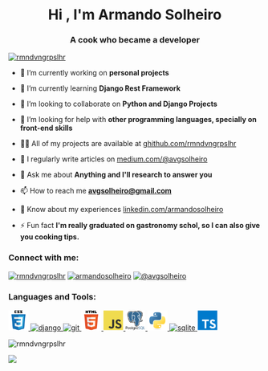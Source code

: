 <div>
   <h1 align="center">Hi , I'm Armando Solheiro</h1>
   <h3 align="center">A cook who became a developer</h3>

   <p align="left"> <a href="https://twitter.com/rmndvngrpslhr" target="blank"><img src="https://img.shields.io/twitter/follow/rmndvngrpslhr?logo=twitter&style=for-the-badge" alt="rmndvngrpslhr" /></a> </p>

   - 🔭 I’m currently working on **personal projects**

   - 🌱 I’m currently learning **Django Rest Framework**

   - 👯 I’m looking to collaborate on **Python and Django Projects**

   - 🤝 I’m looking for help with **other programming languages, specially on front-end skills**

   - 👨‍💻 All of my projects are available at [ghithub.com/rmndvngrpslhr](ghithub.com/rmndvngrpslhr)

   - 📝 I regularly write articles on [medium.com/@avgsolheiro](medium.com/@avgsolheiro)

   - 💬 Ask me about **Anything and I'll research to answer you**

   - 📫 How to reach me **avgsolheiro@gmail.com**

   - 📄 Know about my experiences [linkedin.com/armandosolheiro](linkedin.com/armandosolheiro)

   - ⚡ Fun fact **I'm really graduated on gastronomy schol, so I can also give you cooking tips.**

   <h3 align="left">Connect with me:</h3>
   <p align="left">
   <a href="https://twitter.com/rmndvngrpslhr" target="blank"><img align="center" src="https://raw.githubusercontent.com/rahuldkjain/github-profile-readme-generator/master/src/images/icons/Social/twitter.svg" alt="rmndvngrpslhr" height="30" width="40" /></a>
   <a href="https://linkedin.com/in/armandosolheiro" target="blank"><img align="center" src="https://raw.githubusercontent.com/rahuldkjain/github-profile-readme-generator/master/src/images/icons/Social/linked-in-alt.svg" alt="armandosolheiro" height="30" width="40" /></a>
   <a href="https://medium.com/@avgsolheiro" target="blank"><img align="center" src="https://raw.githubusercontent.com/rahuldkjain/github-profile-readme-generator/master/src/images/icons/Social/medium.svg" alt="@avgsolheiro" height="30" width="40" /></a>
   </p>

   <h3 align="left">Languages and Tools:</h3>
   <p align="left"> <a href="https://www.w3schools.com/css/" target="_blank" rel="noreferrer"> <img src="https://raw.githubusercontent.com/devicons/devicon/master/icons/css3/css3-original-wordmark.svg" alt="css3" width="40" height="40"/> </a> <a href="https://www.djangoproject.com/" target="_blank" rel="noreferrer"> <img src="https://cdn.worldvectorlogo.com/logos/django.svg" alt="django" width="40" height="40"/> </a> <a href="https://git-scm.com/" target="_blank" rel="noreferrer"> <img src="https://www.vectorlogo.zone/logos/git-scm/git-scm-icon.svg" alt="git" width="40" height="40"/> </a> <a href="https://www.w3.org/html/" target="_blank" rel="noreferrer"> <img src="https://raw.githubusercontent.com/devicons/devicon/master/icons/html5/html5-original-wordmark.svg" alt="html5" width="40" height="40"/> </a> <a href="https://developer.mozilla.org/en-US/docs/Web/JavaScript" target="_blank" rel="noreferrer"> <img src="https://raw.githubusercontent.com/devicons/devicon/master/icons/javascript/javascript-original.svg" alt="javascript" width="40" height="40"/> </a> <a href="https://www.postgresql.org" target="_blank" rel="noreferrer"> <img src="https://raw.githubusercontent.com/devicons/devicon/master/icons/postgresql/postgresql-original-wordmark.svg" alt="postgresql" width="40" height="40"/> </a> <a href="https://www.python.org" target="_blank" rel="noreferrer"> <img src="https://raw.githubusercontent.com/devicons/devicon/master/icons/python/python-original.svg" alt="python" width="40" height="40"/> </a> <a href="https://www.sqlite.org/" target="_blank" rel="noreferrer"> <img src="https://www.vectorlogo.zone/logos/sqlite/sqlite-icon.svg" alt="sqlite" width="40" height="40"/> </a> <a href="https://www.typescriptlang.org/" target="_blank" rel="noreferrer"> <img src="https://raw.githubusercontent.com/devicons/devicon/master/icons/typescript/typescript-original.svg" alt="typescript" width="40" height="40"/> </a> </p>

   <p><img align="center" src="https://github-readme-stats.vercel.app/api/top-langs?username=rmndvngrpslhr&show_icons=true&locale=en&layout=compact" alt="rmndvngrpslhr" /></p>
</div>

<div>
   <a href="https://github.com/rmndvngrpslhr">
   <img height="180em" src="https://github-readme-stats-mu-five-92.vercel.app/api?username=rmndvngrpslhr&show_icons=true&theme=tokyonight&include_all_commits=true&count_private=true"/>
</div>
